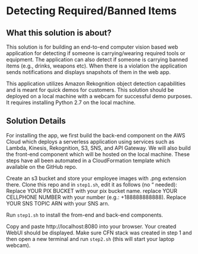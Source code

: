 # Detecting Required/Banned Items

## What this solution is about?
This solution is for building an end-to-end computer vision based web application for detecting if someone is carrying/wearing required tools or equipment. The application can also detect if someone is carrying banned items (e.g., drinks, weapons etc). When there is a violation the application sends notifications and displays snapshots of them in the web app. 

This application utilizes Amazon Rekognition object detection capabilities and is meant for quick demos for customers. This solution should be deployed on a local machine with a webcam for successful demo purposes. It requires installing Python 2.7 on the local machine.

## Solution Details

For installing the app, we first build the back-end component on the AWS Cloud which deploys a serverless application using services such as Lambda, Kinesis, Rekognition, S3, SNS, and API Gateway. We will also build the front-end component which will be hosted on the local machine. These steps have all been automated in a CloudFormation template which available on the GitHub repo. 

Create an s3 bucket and store your employee images with .png extension there. Clone this repo and in `step1.sh`, edit it as follows (no “ needed): Replace YOUR PIX BUCKET with your pix bucket name. replace YOUR CELLPHONE NUMBER with your number (e.g.: +188888888888). Replace YOUR SNS TOPIC ARN with your SNS arn.

Run `step1.sh` to install the from-end and back-end components.

Copy and paste http://localhost:8080 into your browser. Your created WebUI should be displayed.
Make sure CFN stack was created in step 1 and then open a new terminal and run `step2.sh` (this will start your laptop webcam).
